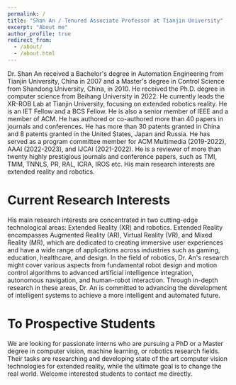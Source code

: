 ```yaml
---
permalink: /
title: "Shan An / Tenured Associate Professor at Tianjin University"
excerpt: "About me"
author_profile: true
redirect_from: 
  - /about/
  - /about.html
---
```


Dr. Shan An received a Bachelor's degree in Automation Engineering from Tianjin University, China in 2007 and a Master's degree in Control Science from Shandong University, China, in 2010. He received the Ph.D. degree in computer science from Beihang University in 2022. He currently leads the XR-ROB Lab at Tianjin University, focusing on extended robotics reality. He is an IET Fellow and a BCS Fellow. He is also a senior member of IEEE and a member of ACM. He has authored or co-authored more than 40 papers in journals and conferences. He has more than 30 patents granted in China and 8 patents granted in the United States, Japan and Russia. He has served as a program committee member for ACM Multimedia (2019-2022), AAAI (2022-2023), and IJCAI (2021-2022). He is a reviewer of more than twenty highly prestigious journals and conference papers, such as TMI, TMM, TNNLS, PR, RAL, ICRA, IROS etc. His main research interests are extended reality and robotics.

Current Research Interests
======
His main research interests are concentrated in two cutting-edge technological areas: Extended Reality (XR) and robotics. Extended Reality encompasses Augmented Reality (AR), Virtual Reality (VR), and Mixed Reality (MR), which are dedicated to creating immersive user experiences and have a wide range of applications across industries such as gaming, education, healthcare, and design. In the field of robotics, Dr. An's research might cover various aspects from fundamental robot design and motion control algorithms to advanced artificial intelligence integration, autonomous navigation, and human-robot interaction. Through in-depth research in these areas, Dr. An is committed to advancing the development of intelligent systems to achieve a more intelligent and automated future. 

To Prospective Students
======
We are looking for passionate interns who are pursuing a PhD or a Master degree in computer vision, machine learning, or robotics research fields. Their tasks are researching and developing state of the art computer vision technologies for extended reality, while the ultimate goal is to change the real world. Welcome interested students to contact me directly.
